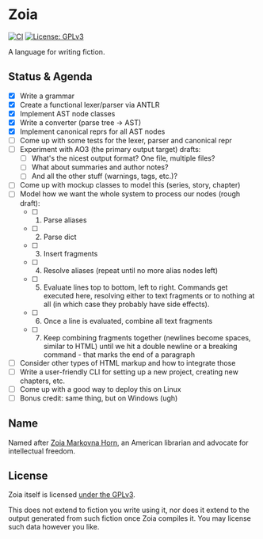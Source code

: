 # Zoia

[![CI](https://github.com/Infernio/zoia/actions/workflows/ci.yaml/badge.svg)](https://github.com/Infernio/zoia/actions/workflows/ci.yaml)
[![License: GPLv3](https://img.shields.io/badge/license-GPLv3-blue.svg)](LICENSE)

A language for writing fiction.

## Status & Agenda
- [x] Write a grammar
- [x] Create a functional lexer/parser via ANTLR
- [x] Implement AST node classes
- [x] Write a converter (parse tree -> AST)
- [x] Implement canonical reprs for all AST nodes
- [ ] Come up with some tests for the lexer, parser and canonical repr
- [ ] Experiment with AO3 (the primary output target) drafts:
  - [ ] What's the nicest output format? One file, multiple files?
  - [ ] What about summaries and author notes?
  - [ ] And all the other stuff (warnings, tags, etc.)?
- [ ] Come up with mockup classes to model this (series, story, chapter)
- [ ] Model how we want the whole system to process our nodes (rough draft):
  - [ ] 1. Parse aliases
  - [ ] 2. Parse dict
  - [ ] 3. Insert fragments
  - [ ] 4. Resolve aliases (repeat until no more alias nodes left)
  - [ ] 5. Evaluate lines top to bottom, left to right.
           Commands get executed here, resolving either to text fragments
           or to nothing at all (in which case they probably have side effects).
  - [ ] 6. Once a line is evaluated, combine all text fragments
  - [ ] 7. Keep combining fragments together (newlines become spaces, similar
           to HTML) until we hit a double newline or a breaking command - that
           marks the end of a paragraph
- [ ] Consider other types of HTML markup and how to integrate those
- [ ] Write a user-friendly CLI for setting up a new project, creating new
      chapters, etc.
- [ ] Come up with a good way to deploy this on Linux
- [ ] Bonus credit: same thing, but on Windows (ugh)

## Name
Named after [Zoia Markovna Horn](https://en.wikipedia.org/wiki/Zoia_Horn),
an American librarian and advocate for intellectual freedom.

## License
Zoia itself is licensed [under the GPLv3](LICENSE).

This does not extend to fiction you write using it, nor does it extend to
the output generated from such fiction once Zoia compiles it. You may
license such data however you like.
